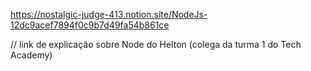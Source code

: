 https://nostalgic-judge-413.notion.site/NodeJs-12dc9acef7894f0c9b7d49fa54b861ce

// link de explicação sobre Node do Helton (colega da turma 1 do Tech Academy)